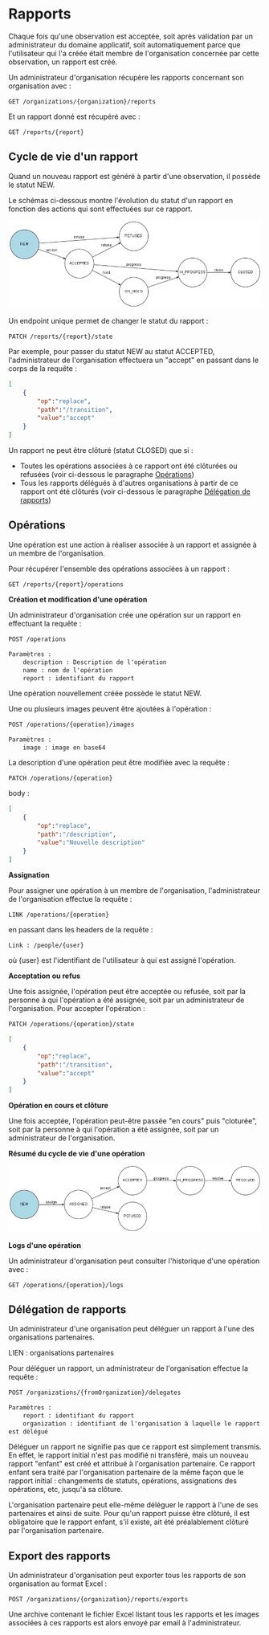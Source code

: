 # Rapports

Chaque fois qu'une observation est acceptée, soit après validation par un administrateur du domaine applicatif, soit automatiquement parce que l'utilisateur qui l'a créée était membre de l'organisation concernée par cette observation, un rapport est créé.

Un administrateur d'organisation récupère les rapports concernant son organisation avec :

```
GET /organizations/{organization}/reports
```

Et un rapport donné est récupéré avec :

```
GET /reports/{report}
```

## Cycle de vie d'un rapport

Quand un nouveau rapport est généré à partir d'une observation, il possède le statut NEW.

Le schémas ci-dessous montre l'évolution du statut d'un rapport en fonction des actions qui sont effectuées sur ce rapport.

![Cycle de vie d'un rapport](images/report_workflow.png "Cycle de vie d'un rapport")

Un endpoint unique permet de changer le statut du rapport :

```
PATCH /reports/{report}/state
```

Par exemple, pour passer du statut NEW au statut ACCEPTED, l'administrateur de l'organisation effectuera un "accept" en passant dans le corps de la requête :

```json
[
	{
		"op":"replace",
		"path":"/transition",
		"value":"accept"
	}
]
```

Un rapport ne peut être clôturé (statut CLOSED) que si :

- Toutes les opérations associées à ce rapport ont été clôturées ou refusées (voir ci-dessous le paragraphe [Opérations](#opérations))
- Tous les rapports délégués à d'autres organisations à partir de ce rapport ont été clôturés (voir ci-dessous le paragraphe [Délégation de rapports](#délégation-de-rapports))

## Opérations

Une opération est une action à réaliser associée à un rapport et assignée à un membre de l'organisation.

Pour récupérer l'ensemble des opérations associées à un rapport :

```
GET /reports/{report}/operations
```

**Création et modification d'une opération**

Un administrateur d'organisation crée une opération sur un rapport en effectuant la requête :

```
POST /operations
```

```
Paramètres :
    description : Description de l'opération
    name : nom de l'opération
    report : identifiant du rapport
```

Une opération nouvellement créée possède le statut NEW.

Une ou plusieurs images peuvent être ajoutées à l'opération :

```
POST /operations/{operation}/images
```

```
Paramètres :
    image : image en base64
```

La description d'une opération peut être modifiée avec la requête :

```
PATCH /operations/{operation}
``` 

body :
```json
[
	{
		"op":"replace",
		"path":"/description",
		"value":"Nouvelle description"
	}
]
``` 

**Assignation**

Pour assigner une opération à un membre de l'organisation, l'administrateur de l'organisation effectue la requête :

```
LINK /operations/{operation}
```

en passant dans les headers de la requête :
```
Link : /people/{user}
```

où {user} est l'identifiant de l'utilisateur à qui est assigné l'opération.

**Acceptation ou refus**

Une fois assignée, l'opération peut être acceptée ou refusée, soit par la personne à qui l'opération a été assignée, soit par un administrateur de l'organisation. Pour accepter l'opération :

```
PATCH /operations/{operation}/state
```

```json
[
	{
		"op":"replace",
		"path":"/transition",
		"value":"accept"
	}
]
```

**Opération en cours et clôture**

Une fois acceptée, l'opération peut-être passée "en cours" puis "cloturée", soit par la personne à qui l'opération a été assignée, soit par un administrateur de l'organisation.

**Résumé du cycle de vie d'une opération**

![Cycle de vie d'une opération](images/operation_workflow.png "Cycle de vie d'une opération")

**Logs d'une opération**

Un administrateur d'organisation peut consulter l'historique d'une opération avec :

```
GET /operations/{operation}/logs
```

## Délégation de rapports

Un administrateur d'une organisation peut déléguer un rapport à l'une des organisations partenaires.

LIEN : organisations partenaires

Pour déléguer un rapport, un administrateur de l'organisation effectue la requête :

```
POST /organizations/{fromOrganization}/delegates
```

```
Paramètres :
    report : identifiant du rapport
    organization : identifiant de l'organisation à laquelle le rapport est délégué
```

Déléguer un rapport ne signifie pas que ce rapport est simplement transmis. En effet, le rapport initial n'est pas modifié ni transféré, mais un nouveau rapport "enfant" est créé et attribué à l'organisation partenaire. Ce rapport enfant sera traité par l'organisation partenaire de la même façon que le rapport initial : changements de statuts, opérations, assignations des opérations, etc, jusqu'à sa clôture.

L'organisation partenaire peut elle-même déléguer le rapport à l'une de ses partenaires et ainsi de suite. Pour qu'un rapport puisse être clôturé, il est obligatoire que le rapport enfant, s'il existe, ait été préalablement clôturé par l'organisation partenaire.

## Export des rapports

Un administrateur d'organisation peut exporter tous les rapports de son organisation au format Excel :

```
POST /organizations/{organization}/reports/exports
```

Une archive contenant le fichier Excel listant tous les rapports et les images associées à ces rapports est alors envoyé par email à l'administrateur.


